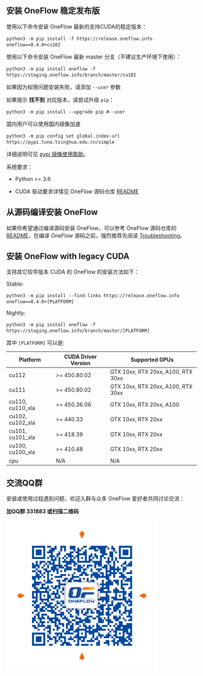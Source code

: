 ## 安装 OneFlow 稳定发布版

使用以下命令安装 OneFlow 最新的支持CUDA的稳定版本：

```
python3 -m pip install -f https://release.oneflow.info oneflow==0.4.0+cu102
```

使用以下命令安装 OneFlow 最新 master 分支（不建议生产环境下使用）：
```
python3 -m pip install oneflow -f https://staging.oneflow.info/branch/master/cu102
```

如果因为权限问题安装失败，请添加 `--user` 参数

如果提示 **找不到** 对应版本，请尝试升级 `pip`：
```
python3 -m pip install --upgrade pip #--user
```

国内用户可以使用国内镜像加速
```
python3 -m pip config set global.index-url https://pypi.tuna.tsinghua.edu.cn/simple
```
详细说明可见 [pypi 镜像使用帮助](https://mirror.tuna.tsinghua.edu.cn/help/pypi/)。


系统要求：

* Python >= 3.6

* CUDA 驱动要求详情见 OneFlow 源码仓库 [README](https://github.com/Oneflow-Inc/oneflow/#system-requirements)

## 从源码编译安装 OneFlow

如果你希望通过编译源码安装 OneFlow，可以参考 OneFlow 源码仓库的 [README](https://github.com/Oneflow-Inc/oneflow/blob/develop/README.md)，在编译 OneFlow 源码之前，强烈推荐先阅读 [Troubleshooting](https://github.com/Oneflow-Inc/oneflow/blob/develop/docs/source/troubleshooting.md)。

## 安装 OneFlow with legacy CUDA

支持其它较早版本 CUDA 的 OneFlow 的安装方法如下：

Stable:
```
python3 -m pip install --find-links https://release.oneflow.info oneflow==0.4.0+[PLATFORM]
```

Nightly:
```
python3 -m pip install oneflow -f https://staging.oneflow.info/branch/master/[PLATFORM]
```

其中 `[PLATFORM]` 可以是:

| Platform |CUDA Driver Version| Supported GPUs |
|---|---|---|
| cu112  | >= 450.80.02  | GTX 10xx, RTX 20xx, A100, RTX 30xx |
| cu111  | >= 450.80.02  | GTX 10xx, RTX 20xx, A100, RTX 30xx |
| cu110, cu110_xla  | >= 450.36.06  | GTX 10xx, RTX 20xx, A100|
| cu102, cu102_xla  | >= 440.33  | GTX 10xx, RTX 20xx |
| cu101, cu101_xla  | >= 418.39  | GTX 10xx, RTX 20xx |
| cu100, cu100_xla  | >= 410.48  | GTX 10xx, RTX 20xx |
| cpu  | N/A | N/A |

## 交流QQ群
安装或使用过程遇到问题，欢迎入群与众多 OneFlow 爱好者共同讨论交流：

**加QQ群 331883 或扫描二维码**

![qq group](../contribute/imgs/qq_group.png)
